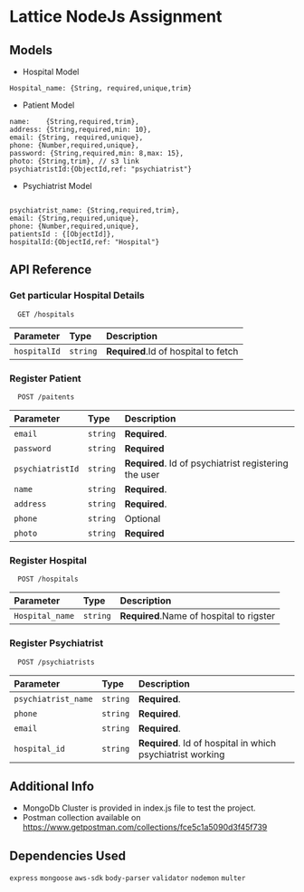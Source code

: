 
# Lattice NodeJs Assignment


## Models

- Hospital Model
```
Hospital_name: {String, required,unique,trim}

```

- Patient Model

```
name:    {String,required,trim},
address: {String,required,min: 10},
email: {String, required,unique},
phone: {Number,required,unique},
password: {String,required,min: 8,max: 15},
photo: {String,trim}, // s3 link
psychiatristId:{ObjectId,ref: "psychiatrist"}

```

- Psychiatrist Model

```

psychiatrist_name: {String,required,trim},
email: {String,required,unique},
phone: {Number,required,unique},
patientsId : {[ObjectId]},
hospitalId:{ObjectId,ref: "Hospital"}

```
## API Reference

### Get particular Hospital Details

```http
  GET /hospitals
```

| Parameter | Type     | Description                |
| :-------- | :------- | :------------------------- |
| `hospitalId` | `string` | **Required**.Id of hospital to fetch |


### Register Patient

```http
  POST /paitents
```

| Parameter | Type     | Description                       |
| :-------- | :------- | :-------------------------------- |
|`email`|`string`|**Required**.|
|`password`| `string`|**Required**|
|`psychiatristId`|`string`|**Required**. Id of psychiatrist registering the user|
| `name`      | `string` | **Required**.  |
|`address`|`string`| **Required**.|
|`phone`|`string`|Optional|
|`photo`|`string`|**Required**|

### Register Hospital
```http
  POST /hospitals
```

| Parameter | Type     | Description                |
| :-------- | :------- | :------------------------- |
| `Hospital_name` | `string` | **Required**.Name of hospital to rigster |


### Register Psychiatrist

```http
  POST /psychiatrists
```

| Parameter | Type     | Description                       |
| :-------- | :------- | :-------------------------------- |
| `psychiatrist_name`      | `string` | **Required**.  |
|`phone`|`string`|**Required**.|
|`email`|`string`|**Required**.|
|`hospital_id`|`string`|**Required**. Id of hospital in which psychiatrist working|



## Additional Info

- MongoDb Cluster is provided in index.js file to test the project.
- Postman collection available on https://www.getpostman.com/collections/fce5c1a5090d3f45f739


## Dependencies Used

`express`
`mongoose`
`aws-sdk`
`body-parser`
`validator`
`nodemon`
`multer`
